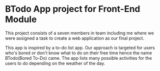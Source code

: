 # BTodo App project for Front-End Module

This project consists of a seven members in team including me where we were assigned a task to create a web application as our final project.

This app is inspired by a to-do list app. Our approach is targeted for users who's bored or don't know what to do on their free time hence the name BTodo(Bored To-Do) came.
The app lists many possible activities for the users to do depending on the weather of the day.

